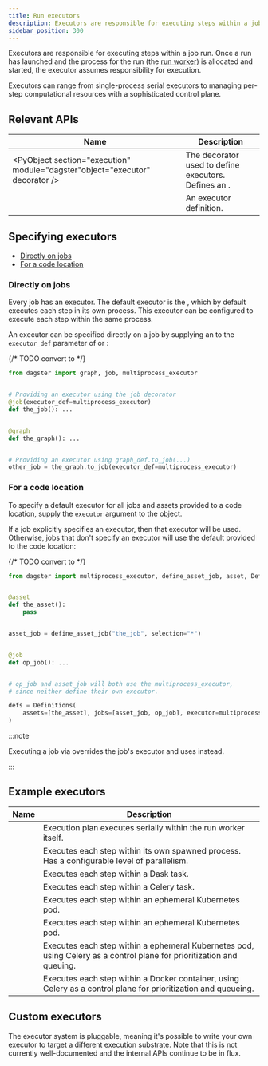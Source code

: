 ```yaml
---
title: Run executors
description: Executors are responsible for executing steps within a job run.
sidebar_position: 300
---
```


Executors are responsible for executing steps within a job run. Once a run has launched and the process for the run (the [run worker](/guides/deploy/oss-deployment-architecture#job-execution-flow)) is allocated and started, the executor assumes responsibility for execution.

Executors can range from single-process serial executors to managing per-step computational resources with a sophisticated control plane.

## Relevant APIs

| Name                                     | Description                                                                                  |
| ---------------------------------------- | -------------------------------------------------------------------------------------------- |
| <PyObject section="execution" module="dagster"object="executor" decorator /> | The decorator used to define executors. Defines an <PyObject section="execution" module="dagster" object="ExecutorDefinition" />. |
| <PyObject section="execution" module="dagster" object="ExecutorDefinition" /> | An executor definition.                                                                      |

## Specifying executors

- [Directly on jobs](#directly-on-jobs)
- [For a code location](#for-a-code-location)

### Directly on jobs

Every job has an executor. The default executor is the <PyObject section="execution" module="dagster" object="multi_or_in_process_executor" />, which by default executes each step in its own process. This executor can be configured to execute each step within the same process.

An executor can be specified directly on a job by supplying an <PyObject section="execution" module="dagster" object="ExecutorDefinition" /> to the `executor_def` parameter of <PyObject section="jobs" module="dagster" object="job" decorator /> or <PyObject section="graphs" module="dagster" object="GraphDefinition" method="to_job" />:

{/* TODO convert to <CodeExample> */}
```python file=/deploying/executors/executors.py startafter=start_executor_on_job endbefore=end_executor_on_job
from dagster import graph, job, multiprocess_executor


# Providing an executor using the job decorator
@job(executor_def=multiprocess_executor)
def the_job(): ...


@graph
def the_graph(): ...


# Providing an executor using graph_def.to_job(...)
other_job = the_graph.to_job(executor_def=multiprocess_executor)
```

### For a code location

To specify a default executor for all jobs and assets provided to a code location, supply the `executor` argument to the <PyObject section="definitions" module="dagster" object="Definitions" /> object.

If a job explicitly specifies an executor, then that executor will be used. Otherwise, jobs that don't specify an executor will use the default provided to the code location:

{/* TODO convert to <CodeExample> */}
```python file=/deploying/executors/executors.py startafter=start_executor_on_repo endbefore=end_executor_on_repo
from dagster import multiprocess_executor, define_asset_job, asset, Definitions


@asset
def the_asset():
    pass


asset_job = define_asset_job("the_job", selection="*")


@job
def op_job(): ...


# op_job and asset_job will both use the multiprocess_executor,
# since neither define their own executor.

defs = Definitions(
    assets=[the_asset], jobs=[asset_job, op_job], executor=multiprocess_executor
)
```

:::note

Executing a job via <PyObject section="jobs" module="dagster" object="JobDefinition" method="execute_in_process" /> overrides the job's executor and uses <PyObject section="execution" module="dagster" object="in_process_executor" /> instead.

:::

## Example executors

| Name | Description |
|------|-------------|
| <PyObject section="execution" module="dagster" object="in_process_executor" /> | Execution plan executes serially within the run worker itself. |
| <PyObject section="execution" module="dagster" object="multiprocess_executor" /> | Executes each step within its own spawned process. Has a configurable level of parallelism. |
| <PyObject section="libraries" module="dagster_dask" object="dask_executor" /> | Executes each step within a Dask task. |
| <PyObject section="libraries" module="dagster_celery" object="celery_executor" /> | Executes each step within a Celery task. |
| <PyObject section="libraries" module="dagster_docker" object="docker_executor" /> | Executes each step within an ephemeral Kubernetes pod. |
| <PyObject section="libraries" module="dagster_k8s" object="k8s_job_executor" /> | Executes each step within an ephemeral Kubernetes pod. |
| <PyObject section="libraries" module="dagster_celery_k8s" object="celery_k8s_job_executor" /> | Executes each step within a ephemeral Kubernetes pod, using Celery as a control plane for prioritization and queuing. |
| <PyObject section="libraries" module="dagster_celery_docker" object="celery_docker_executor" /> | Executes each step within a Docker container, using Celery as a control plane for prioritization and queueing. |

## Custom executors

The executor system is pluggable, meaning it's possible to write your own executor to target a different execution substrate. Note that this is not currently well-documented and the internal APIs continue to be in flux.
